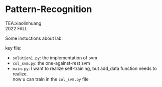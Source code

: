 # Pattern-Recognition  
TEA:xiaolinhuang  
2022 FALL  

Some instuctions about lab:  

key file:
* `solution1.py`: the implementation of svm   
* `col_svm.py`: the one-against-rest svm  
* `main.py`: I want to realize self-training, but add_data function needs to realize.  
now u can train in the `col_svm.py` file  

